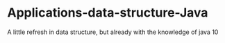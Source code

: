 # Applications-data-structure-Java

A little refresh in data structure, but already with the knowledge of java 10
